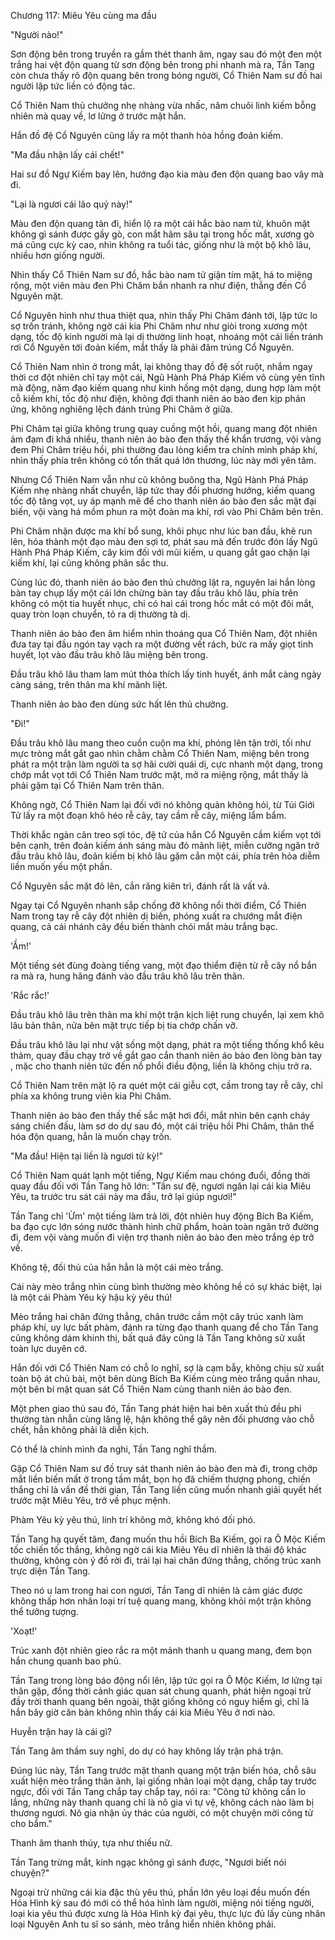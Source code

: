 




Chương 117: Miêu Yêu cùng ma đầu


"Người nào!"

Sơn động bên trong truyền ra gầm thét thanh âm, ngay sau đó một đen một trắng hai vệt độn quang từ sơn động bên trong phi nhanh mà ra, Tần Tang còn chưa thấy rõ độn quang bên trong bóng người, Cổ Thiên Nam sư đồ hai người lập tức liền có động tác.

Cổ Thiên Nam thủ chưởng nhẹ nhàng vừa nhấc, năm chuôi linh kiếm bỗng nhiên mà quay về, lơ lửng ở trước mặt hắn.

Hắn đồ đệ Cổ Nguyên cũng lấy ra một thanh hỏa hồng đoản kiếm.

"Ma đầu nhận lấy cái chết!"

Hai sư đồ Ngự Kiếm bay lên, hướng đạo kia màu đen độn quang bao vây mà đi.

"Lại là ngươi cái lão quỷ này!"

Màu đen độn quang tản đi, hiển lộ ra một cái hắc bào nam tử, khuôn mặt không gì sánh được gầy gò, con mắt hãm sâu tại trong hốc mắt, xương gò má cũng cực kỳ cao, nhìn không ra tuổi tác, giống như là một bộ khô lâu, nhiều hơn giống người.

Nhìn thấy Cổ Thiên Nam sư đồ, hắc bào nam tử giận tím mặt, há to miệng rộng, một viên màu đen Phi Châm bắn nhanh ra như điện, thẳng đến Cổ Nguyên mặt.

Cổ Nguyên hình như thua thiệt qua, nhìn thấy Phi Châm đánh tới, lập tức lo sợ trốn tránh, không ngờ cái kia Phi Châm như như giòi trong xương một dạng, tốc độ kinh người mà lại dị thường linh hoạt, nhoáng một cái liền tránh rơi Cổ Nguyên tới đoản kiếm, mắt thấy là phải đâm trúng Cổ Nguyên.

Cổ Thiên Nam nhìn ở trong mắt, lại không thay đồ đệ sốt ruột, nhắm ngay thời cơ đột nhiên chỉ tay một cái, Ngũ Hành Phá Pháp Kiếm vô cùng yên tĩnh mà động, năm đạo kiếm quang như kinh hồng một dạng, dung hợp làm một cỗ kiếm khí, tốc độ như điện, không đợi thanh niên áo bào đen kịp phản ứng, không nghiêng lệch đánh trúng Phi Châm ở giữa.

Phi Châm tại giữa không trung quay cuồng một hồi, quang mang đột nhiên ảm đạm đi khá nhiều, thanh niên áo bào đen thấy thế khẩn trương, vội vàng đem Phi Châm triệu hồi, phi thường đau lòng kiểm tra chính mình pháp khí, nhìn thấy phía trên không có tổn thất quá lớn thương, lúc này mới yên tâm.

Nhưng Cổ Thiên Nam vẫn như cũ không buông tha, Ngũ Hành Phá Pháp Kiếm nhẹ nhàng nhất chuyển, lập tức thay đổi phương hướng, kiếm quang tốc độ tăng vọt, uy áp mạnh mẽ để cho thanh niên áo bào đen sắc mặt đại biến, vội vàng há mồm phun ra một đoàn ma khí, rơi vào Phi Châm bên trên.

Phi Châm nhận được ma khí bổ sung, khôi phục như lúc ban đầu, khẽ run lên, hóa thành một đạo màu đen sợi tơ, phát sau mà đến trước đón lấy Ngũ Hành Phá Pháp Kiếm, cây kim đối với mũi kiếm, u quang gắt gao chặn lại kiếm khí, lại cũng không phân sắc thu.

Cùng lúc đó, thanh niên áo bào đen thủ chưởng lật ra, nguyên lai hắn lòng bàn tay chụp lấy một cái lớn chừng bàn tay đầu trâu khô lâu, phía trên không có một tia huyết nhục, chỉ có hai cái trong hốc mắt có một đôi mắt, quay tròn loạn chuyển, tỏ ra dị thường tà dị.

Thanh niên áo bào đen âm hiểm nhìn thoáng qua Cổ Thiên Nam, đột nhiên đưa tay tại đầu ngón tay vạch ra một đường vết rách, bức ra mấy giọt tinh huyết, lọt vào đầu trâu khô lâu miệng bên trong.

Đầu trâu khô lâu tham lam mút thỏa thích lấy tinh huyết, ánh mắt càng ngày càng sáng, trên thân ma khí mãnh liệt.

Thanh niên áo bào đen dùng sức hất lên thủ chưởng.

"Đi!"

Đầu trâu khô lâu mang theo cuồn cuộn ma khí, phóng lên tận trời, tối như mực tròng mắt gắt gao nhìn chằm chằm Cổ Thiên Nam, miệng bên trong phát ra một trận làm người ta sợ hãi cười quái dị, cực nhanh một dạng, trong chớp mắt vọt tới Cổ Thiên Nam trước mặt, mở ra miệng rộng, mắt thấy là phải gặm tại Cổ Thiên Nam trên thân.

Không ngờ, Cổ Thiên Nam lại đối với nó không quản không hỏi, từ Túi Giới Tử lấy ra một đoạn khô héo rễ cây, tay cầm rễ cây, miệng lẩm bẩm.

Thời khắc ngàn cân treo sợi tóc, đệ tử của hắn Cổ Nguyên cầm kiếm vọt tới bên cạnh, trên đoản kiếm ánh sáng màu đỏ mãnh liệt, miễn cưỡng ngăn trở đầu trâu khô lâu, đoản kiếm bị khô lâu gặm cắn một cái, phía trên hỏa diễm liền muốn yếu một phần.

Cổ Nguyên sắc mặt đỏ lên, cắn răng kiên trì, đánh rất là vất vả.

Ngay tại Cổ Nguyên nhanh sắp chống đỡ không nổi thời điểm, Cổ Thiên Nam trong tay rễ cây đột nhiên dị biến, phóng xuất ra chướng mắt điện quang, cả cái nhánh cây đều biến thành chói mắt màu trắng bạc.

'Ầm!'

Một tiếng sét đùng đoàng tiếng vang, một đạo thiểm điện từ rễ cây nổ bắn ra mà ra, hung hăng đánh vào đầu trâu khô lâu trên thân.

'Rắc rắc!'

Đầu trâu khô lâu trên thân ma khí một trận kịch liệt rung chuyển, lại xem khô lâu bản thân, nửa bên mặt trực tiếp bị tia chớp chấn vỡ.

Đầu trâu khô lâu lại như vật sống một dạng, phát ra một tiếng thống khổ kêu thảm, quay đầu chạy trở về gắt gao cắn thanh niên áo bào đen lòng bàn tay , mặc cho thanh niên tức đến nổ phổi điều động, liền là không chịu trở ra.

Cổ Thiên Nam trên mặt lộ ra quét một cái giễu cợt, cầm trong tay rễ cây, chỉ phía xa không trung viên kia Phi Châm.

Thanh niên áo bào đen thấy thế sắc mặt hơi đổi, mắt nhìn bên cạnh cháy sáng chiến đấu, làm sơ do dự sau đó, một cái triệu hồi Phi Châm, thân thể hóa độn quang, hẳn là muốn chạy trốn.

"Ma đầu! Hiện tại liền là ngươi tử kỳ!"

Cổ Thiên Nam quát lạnh một tiếng, Ngự Kiếm mau chóng đuổi, đồng thời quay đầu đối với Tần Tang hô lớn: "Tần sư đệ, ngươi ngăn lại cái kia Miêu Yêu, ta trước tru sát cái này ma đầu, trở lại giúp ngươi!"

Tần Tang chỉ 'Ừm' một tiếng làm trả lời, đột nhiên huy động Bích Ba Kiếm, ba đạo cực lớn sóng nước thành hình chữ phẩm, hoàn toàn ngăn trở đường đi, đem vội vàng muốn đi viện trợ thanh niên áo bào đen mèo trắng ép trở về.

Không tệ, đối thủ của hắn hẳn là một cái mèo trắng.

Cái này mèo trắng nhìn cùng bình thường mèo không hề có sự khác biệt, lại là một cái Phàm Yêu kỳ hậu kỳ yêu thú!

Mèo trắng hai chân đứng thẳng, chân trước cầm một cây trúc xanh làm pháp khí, uy lực bất phàm, đánh ra từng đạo thanh quang để cho Tần Tang cũng không dám khinh thị, bất quá đây cũng là Tần Tang không sử xuất toàn lực duyên cớ.

Hắn đối với Cổ Thiên Nam có chỗ lo nghĩ, sợ là cạm bẫy, không chịu sử xuất toàn bộ át chủ bài, một bên dùng Bích Ba Kiếm cùng mèo trắng quần nhau, một bên bí mật quan sát Cổ Thiên Nam cùng thanh niên áo bào đen.

Một phen giao thủ sau đó, Tần Tang phát hiện hai bên xuất thủ đều phi thường tàn nhẫn cùng lăng lệ, hận không thể gây nên đối phương vào chỗ chết, hẳn không phải là diễn kịch.

Có thể là chính mình đa nghi, Tần Tang nghĩ thầm.

Gặp Cổ Thiên Nam sư đồ truy sát thanh niên áo bào đen mà đi, trong chớp mắt liền biến mất ở trong tầm mắt, bọn họ đã chiếm thượng phong, chiến thắng chỉ là vấn đề thời gian, Tần Tang liền cũng muốn nhanh giải quyết hết trước mặt Miêu Yêu, trở về phục mệnh.

Phàm Yêu kỳ yêu thú, linh trí không mở, không khó đối phó.

Tần Tang hạ quyết tâm, đang muốn thu hồi Bích Ba Kiếm, gọi ra Ô Mộc Kiếm tốc chiến tốc thắng, không ngờ cái kia Miêu Yêu dĩ nhiên là thái độ khác thường, không còn ý đồ rời đi, trái lại hai chân đứng thẳng, chống trúc xanh trực diện Tần Tang.

Theo nó u lam trong hai con ngươi, Tần Tang dĩ nhiên là cảm giác được không thấp hơn nhân loại trí tuệ quang mang, không khỏi một trận không thể tưởng tượng.

'Xoạt!'

Trúc xanh đột nhiên gieo rắc ra một mảnh thanh u quang mang, đem bọn hắn chung quanh bao phủ.

Tần Tang trong lòng báo động nổi lên, lập tức gọi ra Ô Mộc Kiếm, lơ lửng tại thân gặp, đồng thời cảnh giác quan sát chung quanh, phát hiện ngoại trừ đầy trời thanh quang bên ngoài, thật giống không có nguy hiểm gì, chỉ là hắn bây giờ căn bản không nhìn thấy cái kia Miêu Yêu ở nơi nào.

Huyễn trận hay là cái gì?

Tần Tang âm thầm suy nghĩ, do dự có hay không lấy trận phá trận.

Đúng lúc này, Tần Tang trước mặt thanh quang một trận biến hóa, chỗ sâu xuất hiện mèo trắng thân ảnh, lại giống nhân loại một dạng, chắp tay trước ngực, đối với Tần Tang chắp tay chắp tay, nói ra: "Công tử không cần lo lắng, những này thanh quang chỉ là nô gia vì tự vệ, không cách nào làm bị thương ngươi. Nô gia nhận ủy thác của người, có một chuyện mời công tử cho bẩm."

Thanh âm thanh thúy, tựa như thiếu nữ.

Tần Tang trừng mắt, kinh ngạc không gì sánh được, "Ngươi biết nói chuyện?"

Ngoại trừ những cái kia đặc thù yêu thú, phần lớn yêu loại đều muốn đến Hóa Hình kỳ sau đó mới có thể hóa hình làm người, miệng nói tiếng người, loại kia yêu thú được xưng là Hóa Hình kỳ đại yêu, thực lực đủ lấy cùng nhân loại Nguyên Anh tu sĩ so sánh, mèo trắng hiển nhiên không phải.




